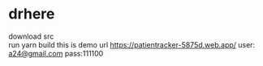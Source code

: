 # drhere
download src  
run yarn build 
this is demo url
https://patientracker-5875d.web.app/
user: a24@gmail.com
pass:111100
